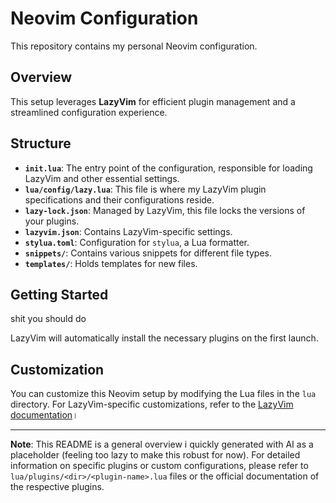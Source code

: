 # Neovim Configuration

This repository contains my personal Neovim configuration.

## Overview

This setup leverages **LazyVim** for efficient plugin management and a streamlined configuration experience.

## Structure

- **`init.lua`**: The entry point of the configuration, responsible for loading LazyVim and other essential settings.
- **`lua/config/lazy.lua`**: This file is  where my LazyVim plugin specifications and their configurations reside.
- **`lazy-lock.json`**: Managed by LazyVim, this file locks the versions of your plugins.
- **`lazyvim.json`**: Contains LazyVim-specific settings.
- **`stylua.toml`**: Configuration for `stylua`, a Lua formatter.
- **`snippets/`**: Contains various snippets for different file types.
- **`templates/`**: Holds templates for new files.

## Getting Started

shit you should do

LazyVim will automatically install the necessary plugins on the first launch.

## Customization

You can customize this Neovim setup by modifying the Lua files in the `lua` directory. For LazyVim-specific customizations, refer to the [LazyVim documentation](https://www.lazyvim.org/)।

---

**Note**: This README is a general overview i quickly generated with AI as a placeholder (feeling too lazy to make this robust for now). For detailed information on specific plugins or custom configurations, please refer to `lua/plugins/<dir>/<plugin-name>.lua` files or the official documentation of the respective plugins.
